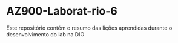 # AZ900-Laborat-rio-6
Este repositório contém o resumo das lições aprendidas durante o desenvolvimento do lab na DIO
